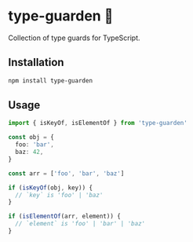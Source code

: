 # type-guarden 🌱

Collection of type guards for TypeScript.

## Installation

```sh
npm install type-guarden
```

## Usage

```ts
import { isKeyOf, isElementOf } from 'type-guarden'

const obj = {
  foo: 'bar',
  baz: 42,
}

const arr = ['foo', 'bar', 'baz']

if (isKeyOf(obj, key)) {
  // `key` is 'foo' | 'baz'
}

if (isElementOf(arr, element)) {
  // `element` is 'foo' | 'bar' | 'baz'
}
```
